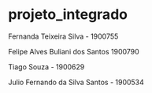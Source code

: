 # projeto_integrado


Fernanda Teixeira Silva - 1900755

Felipe Alves Buliani dos Santos 1900790

Tiago Souza - 1900629

Julio Fernando da Silva Santos - 1900534